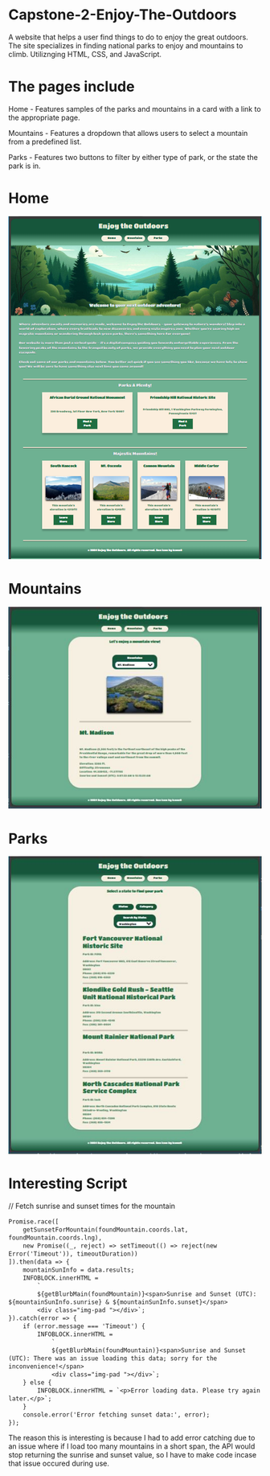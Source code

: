 # Capstone-2-Enjoy-The-Outdoors
 A website that helps a user find things to do to enjoy the great outdoors. The site specializes in finding national parks to enjoy and mountains to climb. Utiliznging HTML, CSS, and JavaScript.

# The pages include
Home - Features samples of the parks and mountains in a card with a link to the appropriate page.

Mountains - Features a dropdown that allows users to select a mountain from a predefined list.

Parks - Features two buttons to filter by either type of park, or the state the park is in.

# Home
<p>
<img src="imgs\readme-imgs\Home1.jpg" alt="Home Page" width="738">
</p>

# Mountains
<p>
<img src="imgs\readme-imgs\Mountain1.jpg" alt="Mountain Page" width="738">
</p>

# Parks
<p>
<img src="imgs\readme-imgs\Park1.jpg" alt="Park Page" width="738">
</p>

# Interesting Script
// Fetch sunrise and sunset times for the mountain

    Promise.race([
        getSunsetForMountain(foundMountain.coords.lat, foundMountain.coords.lng),
        new Promise((_, reject) => setTimeout(() => reject(new Error('Timeout')), timeoutDuration))
    ]).then(data => {
        mountainSunInfo = data.results;
        INFOBLOCK.innerHTML =
            `
            ${getBlurbMain(foundMountain)}<span>Sunrise and Sunset (UTC): ${mountainSunInfo.sunrise} & ${mountainSunInfo.sunset}</span>
            <div class="img-pad "></div>`;
    }).catch(error => {
        if (error.message === 'Timeout') {
            INFOBLOCK.innerHTML =
                `
                ${getBlurbMain(foundMountain)}<span>Sunrise and Sunset (UTC): There was an issue loading this data; sorry for the inconvenience!</span>
                <div class="img-pad "></div>`;
        } else {
            INFOBLOCK.innerHTML = `<p>Error loading data. Please try again later.</p>`;
        }
        console.error('Error fetching sunset data:', error);
    });

The reason this is interesting is because I had to add error catching due to an issue where if I load too many mountains in a short span, the API would stop returning the sunrise and sunset value, so I have to make code incase that issue occured during use.